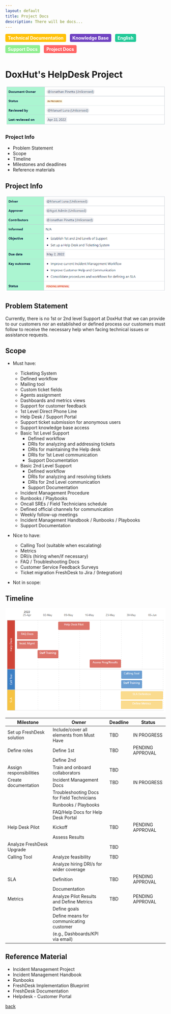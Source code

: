 ```yaml
---
layout: default
title: Project Docs
description: There will be docs...
---
```


<style>
.tag {
  display: inline-block;
  padding: 4px 8px;
  border-radius: 4px;
  color: #fff;
  font-size: 14px;
  font-weight: bold;
  margin-right: 8px;
  margin-bottom: 10px;
}

/* Add the background colors for each category */
.tag:nth-child(4) { background-color: #ffc107; } /* Technical Documentation */
.tag:nth-child(5) { background-color: #6f42c1; } /* Knowledge Base */
.tag:nth-child(7) { background-color: #20c997; } /* English */
.tag:nth-child(12) { background-color: #90ee90; } /* Support Docs */
.tag:nth-child(13) { background-color: #ff6666; } /* Project Docs */

</style>


<span class="tag" style="background-color: #ffc107;">Technical Documentation</span>
<span class="tag" style="background-color: #6f42c1;">Knowledge Base</span>
<span class="tag" style="background-color: #20c997;">English</span>
<span class="tag" style="background-color: #90ee90;">Support Docs</span>
<span class="tag" style="background-color: #ff6666;">Project Docs</span>



# DoxHut's HelpDesk Project

![intro](images-projectdesk-intro.png)

### Project Info
- Problem Statement
- Scope
- Timeline
- Milestones and deadlines
- Reference materials

## Project Info

![info](images-projectdesk-fichainfo.png)

## Problem Statement
Currently, there is no 1st or 2nd level Support at DoxHut that we can provide to our customers nor an established or defined process our customers must follow to receive the necessary help when facing technical issues or assistance requests.

## Scope

- Must have:
  - Ticketing System
  - Defined workflow
  - Mailing tool
  - Custom ticket fields
  - Agents assignment
  - Dashboards and metrics views
  - Support for customer feedback
  - 1st Level Direct Phone Line
  - Help Desk / Support Portal
  - Support ticket submission for anonymous users
  - Support knowledge base access
  - Basic 1st Level Support
    - Defined workflow
    - DRIs for analyzing and addressing tickets
    - DRIs for maintaining the Help desk
    - DRIs for 1st Level communication
    - Support Documentation
  - Basic 2nd Level Support
    - Defined workflow
    - DRIs for analyzing and resolving tickets
    - DRIs for 2nd Level communication
    - Support Documentation
  - Incident Management Procedure
  - Runbooks / Playbooks
  - Oncall SREs / Field Technicians schedule
  - Defined official channels for communication
  - Weekly follow-up meetings 
  - Incident Management Handbook / Runbooks / Playbooks
  - Support Documentation

- Nice to have:
  - Calling Tool (suitable when escalating)
  - Metrics
  - DRI/s (hiring when/if necessary)
  - FAQ / Troubleshooting Docs 
  - Customer Service Feedback Surveys
  - Ticket migration FreshDesk to Jira / (Integration) 

- Not in scope:

## Timeline

![Timeline](timeline-project-desk.png)

| Milestone               | Owner                                        | Deadline | Status           |
|-------------------------|----------------------------------------------|----------|------------------|
| Set up FreshDesk solution    | Include/cover all elements from Must Have | TBD      | IN PROGRESS      |
| Define roles             | Define 1st                                  | TBD      | PENDING APPROVAL |
|                          | Define 2nd                                  |          |                  |
| Assign responsibilities  | Train and onboard collaborators             | TBD      |                  |
| Create documentation     | Incident Management Docs                    | TBD      | IN PROGRESS      |
|                          | Troubleshooting Docs for Field Technicians  |          |                  |
|                          | Runbooks / Playbooks                         |          |                  |
|                          | FAQ/Help Docs for Help Desk Portal          |          |                  |
| Help Desk Pilot          | Kickoff                                     | TBD      | PENDING APPROVAL |
|                          | Assess Results                              |          |                  |
| Analyze FreshDesk Upgrade|                                              | TBD      |                  |
| Calling Tool             | Analyze feasibility                         | TBD      |                  |
|                          | Analyze hiring DRI/s for wider coverage      |          |                  |
| SLA                      | Definition                                  | TBD      | PENDING APPROVAL |
|                          | Documentation                               |          |                  |
| Metrics                  | Analyze Pilot Results and Define Metrics     | TBD      | PENDING APPROVAL |
|                          | Define goals                                |          |                  |
|                          | Define means for communicating customer      |          |                  |
|                          | (e.g., Dashboards/KPI via email)             |          |                  |

## Reference Material
- Incident Management Project
- Incident Management Handbook
- Runbooks
- FreshDesk Implementation Blueprint
- FreshDesk Documentation
- Helpdesk - Customer Portal


[back](./)
